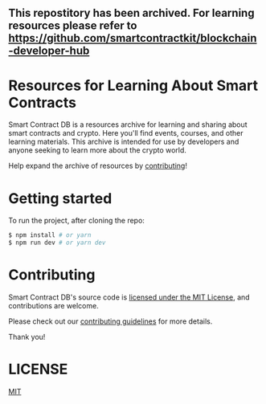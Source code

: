 This repostitory has been archived. For learning resources please refer to https://github.com/smartcontractkit/blockchain-developer-hub
-----------------------------------------------
# Resources for Learning About Smart Contracts

Smart Contract DB is a resources archive for learning and sharing about smart contracts and crypto. Here you'll find events, courses, and other learning materials. This archive is intended for use by developers and anyone seeking to learn more about the crypto world.

Help expand the archive of resources by [contributing](CONTRIBUTING.md)!

# Getting started

To run the project, after cloning the repo:

```bash
$ npm install # or yarn
$ npm run dev # or yarn dev
```

# Contributing

Smart Contract DB's source code is [licensed under the MIT License](LICENSE), and contributions are welcome.

Please check out our [contributing guidelines](CONTRIBUTING.md) for more details.

Thank you!

# LICENSE

[MIT](LICENSE)
